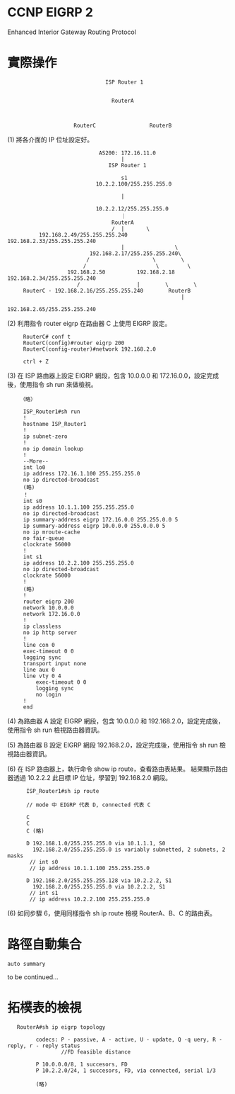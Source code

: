 # CCNP EIGRP 2
Enhanced Interior Gateway Routing Protocol

# 實際操作


                                   ISP Router 1
                     

                                     RouterA
                                     
                                     
                                     
                         RouterC                 RouterB
  


(1) 將各介面的 IP 位址設定好。

                                 AS200: 172.16.11.0
                                        |
                                    ISP Router 1
                               
                                        s1
                                10.2.2.100/255.255.255.0
                                
                                        |

                                10.2.2.12/255.255.255.0
                                        ｜
                                     RouterA
                                     /  |       \
              192.168.2.49/255.255.255.240       192.168.2.33/255.255.255.240
                                        |                \
                              192.168.2.17/255.255.255.240\
                             /                    \        \
                            /                      \         \
                       192.168.2.50          192.168.2.18   192.168.2.34/255.255.255.240
                          /                  |        \        \
         RouterC - 192.168.2.16/255.255.255.240        RouterB   
                                                           |
                                                           192.168.2.65/255.255.255.240
                                                           
 (2) 利用指令 router eigrp 在路由器 C 上使用 EIGRP 設定。
 
 
         RouterC# conf t
         RouterC(config)#router eigrp 200
         RouterC(config-router)#network 192.168.2.0
         
         ctrl + Z
         
         
  (3) 在 ISP 路由器上設定 EIGRP 網段，包含 10.0.0.0 和 172.16.0.0，設定完成後，使用指令 sh run 來做檢視。
  
  
        （略）
        
         ISP_Router1#sh run
         !
         hostname ISP_Router1
         !
         ip subnet-zero
         !
         no ip domain lookup
         !
         --More--
         int lo0
         ip address 172.16.1.100 255.255.255.0
         no ip directed-broadcast
         (略)
         ！
         int s0
         ip address 10.1.1.100 255.255.255.0
         no ip directed-broadcast
         ip summary-address eigrp 172.16.0.0 255.255.0.0 5
         ip summary-address eigrp 10.0.0.0 255.0.0.0 5
         no ip mroute-cache
         no fair-queue
         clockrate 56000
         !
         int s1
         ip address 10.2.2.100 255.255.255.0
         no ip directed-broadcast
         clockrate 56000
         !
         (略)
         !
         router eigrp 200
         network 10.0.0.0
         network 172.16.0.0
         !
         ip classless
         no ip http server
         !
         line con 0
         exec-timeout 0 0
         logging sync
         transport input none
         line aux 0
         line vty 0 4
             exec-timeout 0 0
             logging sync
             no login
         !
         end
         
         
  (4) 為路由器 A 設定 EIGRP 網段，包含 10.0.0.0 和 192.168.2.0，設定完成後，使用指令 sh run 檢視路由器資訊。
  
  (5) 為路由器 B 設定 EIGRP 網段 192.168.2.0，設定完成後，使用指令 sh run 檢視路由器資訊。
        
  (6) 在 ISP 路由器上，執行命令 show ip route，查看路由表結果。
      結果顯示路由器透過 10.2.2.2 此目標 IP 位址，學習到 192.168.2.0 網段。
  
  
          ISP_Router1#sh ip route
          
          // mode 中 EIGRP 代表 D, connected 代表 C
          
          C
          C
          C (略)
          
          D 192.168.1.0/255.255.255.0 via 10.1.1.1, S0
            192.168.2.0/255.255.255.0 is variably subnetted, 2 subnets, 2 masks
           // int s0
           // ip address 10.1.1.100 255.255.255.0
           
          D 192.168.2.0/255.255.255.128 via 10.2.2.2, S1
            192.168.2.0/255.255.255.0 via 10.2.2.2, S1
           // int s1
           // ip address 10.2.2.100 255.255.255.0
          
  (6) 如同步驟 6，使用同樣指令 sh ip route 檢視 RouterA、B、C 的路由表。
    
  # 路徑自動集合
   
    auto summary 
 
  to be continued...
  
  # 拓樸表的檢視
  
       RouterA#sh ip eigrp topology
             
             codecs: P - passive, A - active, U - update, Q -q uery, R - reply, r - reply status
                     //FD feasible distance
             
             P 10.0.0.0/8, 1 succesors, FD
             P 10.2.2.0/24, 1 succesors, FD, via connected, serial 1/3
             
             (略)
  
  
